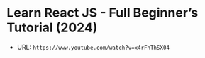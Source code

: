 # Learn React JS - Full Beginner’s Tutorial (2024)

- URL: `https://www.youtube.com/watch?v=x4rFhThSX04`
